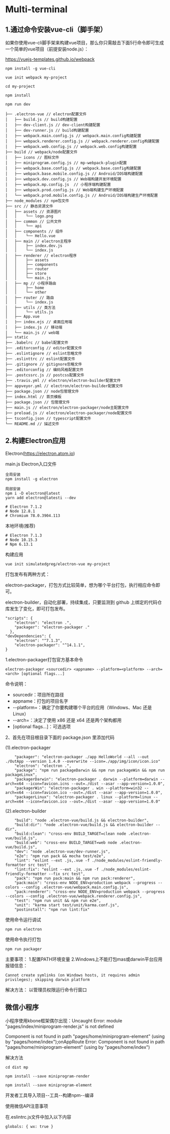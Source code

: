 # Multi-terminal

## 1.通过命令安装vue-cli（脚手架）

如果你使用vue-cli脚手架来构建vue项目，那么你只需敲击下面5行命令即可生成一个简单的vue项目（前提安装node.js）：

https://vuejs-templates.github.io/webpack

```shell
npm install -g vue-cli

vue init webpack my-project

cd my-project

npm install

npm run dev
```

```shell
├── .electron-vue // electron配置文件
│   ├── build.js // build构建配置
│   ├── dev-client.js // dev-client构建配置
│   ├── dev-runner.js // build构建配置
│   ├── webpack.main.config.js // webpack.main.config构建配置
│   ├── webpack.renderer.config.js // webpack.renderer.config构建配置
│   ├── webpack.web.config.js // webpack.web.config构建配置
├── build // webpack/node配置文件
│   ├── icons // 图标文件
│   ├── miniprogram.config.js // mp-webpack-plugin配置
│   ├── webpack.base.config.js // webpack.base.config构建配置
│   ├── webpack.base.mobile.config.js // Android/IOS端构建配置
│   ├── webpack.dev.config.js // Web端构建开发环境配置
│   ├── webpack.mp.config.js  // 小程序端构建配置
│   ├── webpack.prod.config.js // Web端构建生产环境配置
│   └── webpack.prod.mobile.config.js // Android/IOS端构建生产环境配置
├── node_modules // npm包文件
├── src // 静态资源文件
│   ├── assets // 资源图片
│   │    └── logo.png
│   ├── common // 公共文件
│   │    └── api
│   ├── components // 组件
│   │    └── Hello.vue
│   ├── main // electron主程序
│   │    ├── index.dev.js
│   │    └── index.js
│   ├── renderer // electron程序
│   │    ├── assets
│   │    ├── components
│   │    ├── router
│   │    ├── store
│   │    └── main.js
│   ├── mp // 小程序路由
│   │    ├── home
│   │    └── other
│   ├── router // 路由
│   │    └── index.js
│   ├── utils // 类方法
│   │    └── utils.js
│   ├── App.vue
│   ├── index.ejs // 桌面应用端
│   ├── index.js // 移动端
│   └── main.js // web端
├── static
├── .babelrc // babel配置文件
├── .editorconfig // editor配置文件
├── .eslintignore // eslint忽略文件
├── .eslinttrc // eslint配置文件
├── .gitignore // gitignore忽略文件
├── .editorconfig // 编码风格配置文件
├── .postcssrc.js // postcss配置文件
├── .travis.yml // electron/electron-builder配置文件
├── appveyor.yml // electron/electron-builder配置文件
├── package.json // node包管理文件
├── index.html // 首页模板
├── package.json // 包管理文件
├── main.js // electron/electron-packager/node主配置文件
├── preload.js // electron/electron-packager/node配置文件
├── tsconfig.json // typescript配置文件
└── README.md // 描述文件
```

## 2.构建Electron应用

Electron(https://electron.atom.io)

main.js Electron入口文件

```
全局安装
npm install -g electron
```

```
局部安装
npm i -D electron@latest
yarn add electron@latesti --dev

# Electron 7.1.2
# Node 12.8.1
# Chromium 78.0.3904.113
```

本地环境(推荐)
```
# Electron 7.1.3
# Node 10.15.3
# Npm 6.13.1
```

构建应用
```
vue init simulatedgreg/electron-vue my-project
```

打包发布有两种方式：

electron-packager，打包方式比较简单，想为哪个平台打包，执行相应命令即可。

electron-builder，自动化部署，持续集成，只要监测到 github 上绑定的代码仓库发生了变化，即可打包发布。

```
"scripts": {
    "electron": "electron .",
    "packager": "electron-packager ."
  },
"devDependencies": {
    "electron": "^7.1.3",
    "electron-packager": "^14.1.1",
}
```
1.electron-packager打包官方基本命令
```
electron-packager <sourcedir> <appname> --platform=<platform> --arch=<arch> [optional flags...]
```

命令说明： 
* sourcedir：项目所在路径 
* appname：打包的项目名字 
* --platform=<platform>：确定了你要构建哪个平台的应用（Windows、Mac 还是 Linux） 
* --arch=<arch>：决定了使用 x86 还是 x64 还是两个架构都用 
* [optional flags...]：可选选项

2、首先在项目根目录下面的 package.json 里添加代码

(1).electron-packager
```
    "packager": "electron-packager ./app HelloWorld --all --out ./OutApp --version 1.4.0 --overwrite --icon=./app/img/icon/icon.ico"
    "electron": "electron .",
    "package": "npm run packageDarwin && npm run packageWin && npm run packageLinux",
    "packagerDarwin": "electron-packager . darwin --platform=darwin --arch=x64 --icon=favicon.icns --out=./dist --asar --app-version=1.0.0",
    "packagerWin": "electron-packager . win --platform=win32 --arch=x64 --icon=favicon.ico --out=./dist --asar --app-version=1.0.0",
    "packagerLinux": "electron-packager . linux --platform=linux --arch=x64 --icon=favicon.ico --out=./dist --asar --app-version=1.0.0"
```
(2).electron-builder
```
    "build": "node .electron-vue/build.js && electron-builder",
    "build:dir": "node .electron-vue/build.js && electron-builder --dir",
    "build:clean": "cross-env BUILD_TARGET=clean node .electron-vue/build.js",
    "build:web": "cross-env BUILD_TARGET=web node .electron-vue/build.js",
    "dev": "node .electron-vue/dev-runner.js",
    "e2e": "npm run pack && mocha test/e2e",
    "lint": "eslint --ext .js,.vue -f ./node_modules/eslint-friendly-formatter src test",
    "lint:fix": "eslint --ext .js,.vue -f ./node_modules/eslint-friendly-formatter --fix src test",
    "pack": "npm run pack:main && npm run pack:renderer",
    "pack:main": "cross-env NODE_ENV=production webpack --progress --colors --config .electron-vue/webpack.main.config.js",
    "pack:renderer": "cross-env NODE_ENV=production webpack --progress --colors --config .electron-vue/webpack.renderer.config.js",
    "test": "npm run unit && npm run e2e",
    "unit": "karma start test/unit/karma.conf.js",
    "postinstall": "npm run lint:fix"
```

使用命令运行调试
```
npm run electron
```

使用命令执行打包
```
npm run packager
```

主要事项：
1.配置PATH环境变量
2.Windows上不能打包mas或darwin平台应用
报错信息：
```
Cannot create symlinks (on Windows hosts, it requires admin privileges); skipping darwin platform
```
解决方法：
以管理员权限运行命令行窗口

## 微信小程序

小程序使用kbone框架偶尔出现：Uncaught Error: module "pages/index/miniprogram-render.js" is not defined

Component is not found in path "pages/home/miniprogram-element" (using by "pages/home/index");onAppRoute
Error: Component is not found in path "pages/home/miniprogram-element" (using by "pages/home/index")

解决方法

```
cd dist mp

npm install --save miniprogram-render

npm install --save miniprogram-element
```

开发者工具导入项目--工具--构建npm--编译

使用微信API注意事项

在.eslintrc.js文件中加入以下内容

```
globals: { wx: true }
```